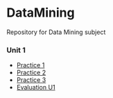 # DataMining
Repository for Data Mining subject

### Unit 1
- [Practice 1](https://github.com/CarlosBqz/DataMining/blob/Unit1/Practice1.md "Practice 1")
- [Practice 2](https://github.com/CarlosBqz/DataMining/blob/Unit1/Practice%202.md "Practice 2")
- [Practice 3](https://github.com/CarlosBqz/DataMining/blob/Unit1/Practice3.md "Practice 3")
- [Evaluation U1](#evaluation-u1)
